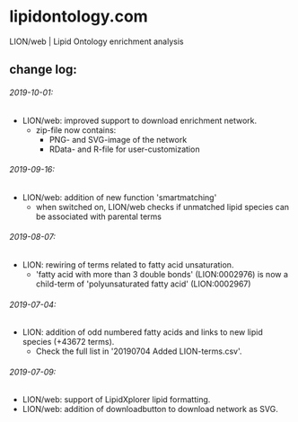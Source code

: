 # lipidontology.com
LION/web | Lipid Ontology enrichment analysis

## change log:

###### 2019-10-01:
* LION/web: improved support to download enrichment network.
  * zip-file now contains: 
    * PNG- and SVG-image of the network
    * RData- and R-file for user-customization 

###### 2019-09-16:
* LION/web: addition of new function 'smartmatching'
  * when switched on, LION/web checks if unmatched lipid species can be associated with parental terms

###### 2019-08-07:
* LION: rewiring of terms related to fatty acid unsaturation.
  * 'fatty acid with more than 3 double bonds' (LION:0002976) is now a child-term of 'polyunsaturated fatty acid' (LION:0002967)

###### 2019-07-04:
* LION: addition of odd numbered fatty acids and links to new lipid species (+43672 terms).
  * Check the full list in '20190704 Added LION-terms.csv'.

###### 2019-07-09:
* LION/web: support of LipidXplorer lipid formatting.
* LION/web: addition of downloadbutton to download network as SVG.
